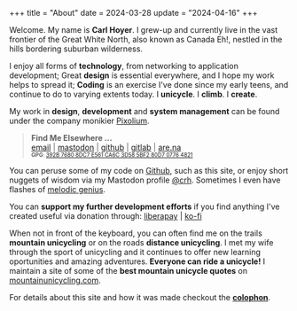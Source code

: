 +++
title = "About"
date = 2024-03-28
update = "2024-04-16"
+++

<p class="lead">Welcome. My name is <strong>Carl Hoyer</strong>. I grew-up and currently live in the vast frontier of the Great White North, also known as Canada Eh!, nestled in the hills bordering suburban wilderness.</p>

I enjoy all forms of **technology**, from networking to application development; Great **design** is essential everywhere, and I hope my work helps to spread it; **Coding** is an exercise I've done since my early teens, and continue to do to varying extents today. I **unicycle**. I **climb**. I **create**.

My work in **design**, **development** and **system management** can be found under the company monikier [Pixolium](https://pixolium.ca).

>**Find Me Elsewhere ...**\
>[email](mailto:carl@hoyer.ca) | [mastodon](https://hachyderm.io/@crh) | [github](https://github.com/choyer) | [gitlab](https://gitlab.com/choyer) | [are.na](https://www.are.na/carl-hoyer)\
><sup><sub>**GPG**: [392B 7680 8DC7 E561 CA6C 3D58 5BF2 80D7 0776 4821](/gpg/carl_hoyer_pub.asc)</sub></sup>

You can peruse some of my code on [Github](https://github.com/choyer), such as this site, or enjoy short nuggets of wisdom via my Mastodon profile [@crh](https://hachyderm.io/@crh). Sometimes I even have flashes of [melodic genius](https://soundcloud.com/0derivative).

You can **support my further development efforts** if you find anything I've created useful via donation through: [liberapay](https://liberapay.com/crh) | [ko-fi](https://ko-fi.com/crh01)

When not in front of the keyboard, you can often find me on the trails **mountain unicycling** or on the roads **distance unicycling**. I met my wife through the sport of unicycling and it continues to offer new learning oportunities and amazing adventures. **Everyone can ride a unicycle!** I maintain a site of some of the **best mountain unicycle quotes** on [mountainunicycling.com](https://mountainunicycling.com).

For details about this site and how it was made checkout the **[colophon](@/colophon/_index.md)**.